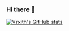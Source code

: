 ### Hi there 👋
[![Vrxith's GitHub stats](https://github-readme-stats.vercel.app/api?username=Vrxith)](https://github.com/Vrxith)
